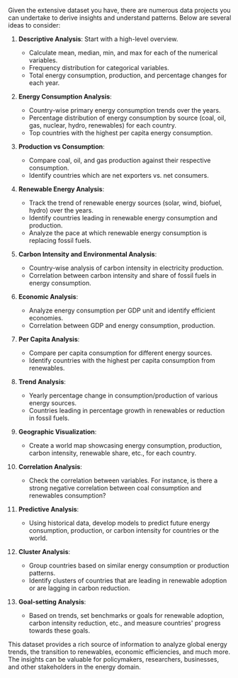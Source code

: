 Given the extensive dataset you have, there are numerous data projects you can undertake to derive insights and understand patterns. Below are several ideas to consider:

1. **Descriptive Analysis**: Start with a high-level overview. 
    - Calculate mean, median, min, and max for each of the numerical variables.
    - Frequency distribution for categorical variables.
    - Total energy consumption, production, and percentage changes for each year.

2. **Energy Consumption Analysis**:
    - Country-wise primary energy consumption trends over the years.
    - Percentage distribution of energy consumption by source (coal, oil, gas, nuclear, hydro, renewables) for each country.
    - Top countries with the highest per capita energy consumption.

3. **Production vs Consumption**:
    - Compare coal, oil, and gas production against their respective consumption.
    - Identify countries which are net exporters vs. net consumers.

4. **Renewable Energy Analysis**:
    - Track the trend of renewable energy sources (solar, wind, biofuel, hydro) over the years.
    - Identify countries leading in renewable energy consumption and production.
    - Analyze the pace at which renewable energy consumption is replacing fossil fuels.

5. **Carbon Intensity and Environmental Analysis**:
    - Country-wise analysis of carbon intensity in electricity production.
    - Correlation between carbon intensity and share of fossil fuels in energy consumption.

6. **Economic Analysis**:
    - Analyze energy consumption per GDP unit and identify efficient economies.
    - Correlation between GDP and energy consumption, production.

7. **Per Capita Analysis**:
    - Compare per capita consumption for different energy sources.
    - Identify countries with the highest per capita consumption from renewables.

8. **Trend Analysis**:
    - Yearly percentage change in consumption/production of various energy sources.
    - Countries leading in percentage growth in renewables or reduction in fossil fuels.

9. **Geographic Visualization**:
    - Create a world map showcasing energy consumption, production, carbon intensity, renewable share, etc., for each country.

10. **Correlation Analysis**:
    - Check the correlation between variables. For instance, is there a strong negative correlation between coal consumption and renewables consumption?

11. **Predictive Analysis**:
    - Using historical data, develop models to predict future energy consumption, production, or carbon intensity for countries or the world.

12. **Cluster Analysis**:
    - Group countries based on similar energy consumption or production patterns.
    - Identify clusters of countries that are leading in renewable adoption or are lagging in carbon reduction.

13. **Goal-setting Analysis**:
    - Based on trends, set benchmarks or goals for renewable adoption, carbon intensity reduction, etc., and measure countries' progress towards these goals.

This dataset provides a rich source of information to analyze global energy trends, the transition to renewables, economic efficiencies, and much more. The insights can be valuable for policymakers, researchers, businesses, and other stakeholders in the energy domain.
